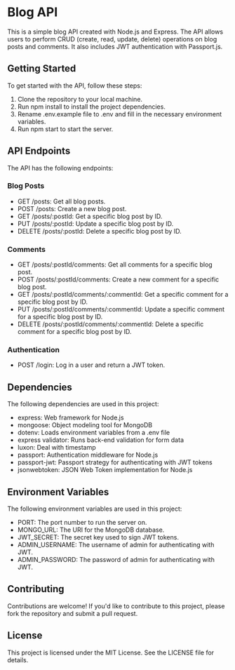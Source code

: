 # Blog API

This is a simple blog API created with Node.js and Express.
The API allows users to perform CRUD (create, read, update, delete) operations on blog posts and comments.
It also includes JWT authentication with Passport.js.

## Getting Started
To get started with the API, follow these steps:

1. Clone the repository to your local machine.
2. Run npm install to install the project dependencies.
3. Rename .env.example file to .env and fill in the necessary environment variables.
4. Run npm start to start the server.

## API Endpoints
The API has the following endpoints:

### Blog Posts
- GET /posts: Get all blog posts.
- POST /posts: Create a new blog post.
- GET /posts/:postId: Get a specific blog post by ID.
- PUT /posts/:postId: Update a specific blog post by ID.
- DELETE /posts/:postId: Delete a specific blog post by ID.

### Comments
- GET /posts/:postId/comments: Get all comments for a specific blog post.
- POST /posts/:postId/comments: Create a new comment for a specific blog post.
- GET /posts/:postId/comments/:commentId: Get a specific comment for a specific blog post by ID.
- PUT /posts/:postId/comments/:commentId: Update a specific comment for a specific blog post by ID.
- DELETE /posts/:postId/comments/:commentId: Delete a specific comment for a specific blog post by ID.

### Authentication
- POST /login: Log in a user and return a JWT token.

## Dependencies
The following dependencies are used in this project:

- express: Web framework for Node.js
- mongoose: Object modeling tool for MongoDB
- dotenv: Loads environment variables from a .env file
- express validator: Runs back-end validation for form data
- luxon: Deal with timestamp
- passport: Authentication middleware for Node.js
- passport-jwt: Passport strategy for authenticating with JWT tokens
- jsonwebtoken: JSON Web Token implementation for Node.js

## Environment Variables
The following environment variables are used in this project:

- PORT: The port number to run the server on.
- MONGO_URL: The URI for the MongoDB database.
- JWT_SECRET: The secret key used to sign JWT tokens.
- ADMIN_USERNAME: The username of admin for authenticating with JWT.
- ADMIN_PASSWORD: The password of admin for authenticating with JWT.

## Contributing
Contributions are welcome! If you'd like to contribute to this project, please fork the repository and submit a pull request.

## License
This project is licensed under the MIT License. See the LICENSE file for details.